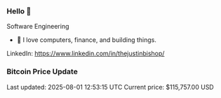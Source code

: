 ### Hello 🤙  

Software Engineering

- 🔭 I love computers, finance, and building things.
  
LinkedIn: https://www.linkedin.com/in/thejustinbishop/  






















































































































































































































































































































































































































































































































































































































































































































































































































































































































### Bitcoin Price Update
Last updated: 2025-08-01 12:53:15 UTC
Current price: $115,757.00 USD
